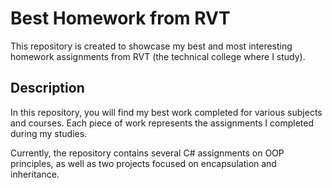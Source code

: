 # Best Homework from RVT

This repository is created to showcase my best and most interesting homework assignments from RVT (the technical college where I study).

## Description

In this repository, you will find my best work completed for various subjects and courses. Each piece of work represents the assignments I completed during my studies.

Currently, the repository contains several C# assignments on OOP principles, as well as two projects focused on encapsulation and inheritance.
